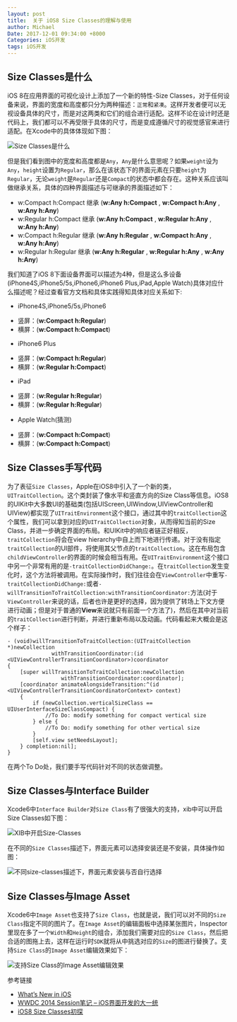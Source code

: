 ```yaml
---
layout: post
title:  关于 iOS8 Size Classes的理解与使用​
author: Michael
Date: 2017-12-01 09:34:00 +8000
Categories: iOS开发
tags: iOS开发
---
```


## Size Classes是什么
iOS 8在应用界面的可视化设计上添加了一个新的特性-Size Classes，对于任何设备来说，界面的宽度和高度都只分为两种描述：`正常`和`紧凑`。这样开发者便可以无视设备具体的尺寸，而是对这两类和它们的组合进行适配。这样不论在设计时还是代码上，我们都可以不再受限于具体的尺寸，而是变成遵循尺寸的视觉感官来进行适配。在Xcode中的具体体现如下图：

![Size Classes是什么](http://img.itc.cn/photo/jDaZQU6AEjc)

但是我们看到图中的宽度和高度都是`Any`，`Any`是什么意思呢？如果`weight`设为`Any`，`height`设置为`Regular`，那么在该状态下的界面元素在只要`height`为`Regular`，无论`weight`是`Regular`还是`Compact`的状态中都会存在。这种关系应该叫做继承关系，具体的四种界面描述与可继承的界面描述如下：

- w:Compact h:Compact 继承 (**w:Any h:Compact** , **w:Compact h:Any** , **w:Any h:Any**)
- w:Regular h:Compact 继承 (**w:Any h:Compact** , **w:Regular h:Any** , **w:Any h:Any**)
- w:Compact h:Regular 继承 (**w:Any h:Regular** , **w:Compact h:Any** , **w:Any h:Any**)
- w:Regular h:Regular 继承 (**w:Any h:Regular** , **w:Regular h:Any** , **w:Any h:Any**)

我们知道了iOS 8下面设备界面可以描述为4种，但是这么多设备(iPhone4S,iPhone5/5s,iPhone6,iPhone6 Plus,iPad,Apple Watch)具体对应什么描述呢？经过查看官方文档和具体实践得知具体对应关系如下:

- iPhone4S,iPhone5/5s,iPhone6
 * 竖屏：(**w:Compact h:Regular**)
 * 横屏：(**w:Compact h:Compact**)
- iPhone6 Plus
 * 竖屏：(**w:Compact h:Regular**)
 * 横屏：(**w:Regular h:Compact**)
- iPad
 * 竖屏：(**w:Regular h:Regular**)
 * 横屏：(**w:Regular h:Regular**)
- Apple Watch(猜测)
 * 竖屏：(**w:Compact h:Compact**)
 * 横屏：(**w:Compact h:Compact**)

## Size Classes手写代码
为了表征`Size Classes`，Apple在iOS8中引入了一个新的类，`UITraitCollection`。这个类封装了像水平和竖直方向的Size Class等信息。iOS8的UIKit中大多数UI的基础类(包括UIScreen,UIWindow,UIViewController和UIView)都实现了`UITraitEnvironment`这个接口，通过其中的`traitCollection`这个属性，我们可以拿到对应的`UITraitCollection`对象，从而得知当前的Size Class，并进一步确定界面的布局。和UIKit中的响应者链正好相反，`traitCollection`将会在view hierarchy中自上而下地进行传递。对于没有指定`traitCollection`的UI部件，将使用其父节点的`traitCollection`。这在布局包含`childViewController`的界面的时候会相当有用。在`UITraitEnvironment`这个接口中另一个非常有用的是`-traitCollectionDidChange:`。在`traitCollection`发生变化时，这个方法将被调用。在实际操作时，我们往往会在`ViewController`中重写`-traitCollectionDidChange:`或者`-willTransitionToTraitCollection:withTransitionCoordinator:`方法(对于`ViewController`来说的话，后者也许是更好的选择，因为提供了转场上下文方便进行动画；但是对于普通的**View**来说就只有前面一个方法了)，然后在其中对当前的`traitCollection`进行判断，并进行重新布局以及动画。代码看起来大概会是这个样子：

```objc
- (void)willTransitionToTraitCollection:(UITraitCollection *)newCollection 
              withTransitionCoordinator:(id <UIViewControllerTransitionCoordinator>)coordinator
{
    [super willTransitionToTraitCollection:newCollection 
                 withTransitionCoordinator:coordinator];
    [coordinator animateAlongsideTransition:^(id <UIViewControllerTransitionCoordinatorContext> context) 
    {
        if (newCollection.verticalSizeClass == UIUserInterfaceSizeClassCompact) {
            //To Do: modify something for compact vertical size
        } else {
            //To Do: modify something for other vertical size
        }
        [self.view setNeedsLayout];
    } completion:nil];
}
```

在两个To Do处，我们要手写代码针对不同的状态做调整。

## Size Classes与Interface Builder
Xcode6中`Interface Builder`对`Size Class`有了很强大的支持，xib中可以开启Size Classes如下图：

![XIB中开启Size-Classes](http://img.itc.cn/photo/jDaZQyG9GF0)

在不同的`Size Classes`描述下，界面元素可以选择安装还是不安装，具体操作如图：

![不同size-classes描述下，界面元素安装与否自行选择](http://img.itc.cn/photo/jDaZQbsciH2)

## Size Classes与Image Asset
Xcode6中`Image Asset`也支持了`Size Class`，也就是说，我们可以对不同的`Size Class`指定不同的图片了。在`Image Asset`的编辑面板中选择某张图片，Inspector里现在多了一个`Width`和`Height`的组合，添加我们需要对应的`Size Class`，然后把合适的图拖上去，这样在运行时`SDK`就将从中挑选对应的`Size`的图进行替换了。支持`Size Class`的`Image Asset`编辑效果如下：

![支持Size Class的Image Asset编辑效果](http://img.itc.cn/photo/jDaZQ4Vv1TP)

参考链接
- [What’s New in iOS](https://developer.apple.com/library/ios/releasenotes/General/WhatsNewIniOS/Articles/iOS8.html)
- [WWDC 2014 Session笔记 – iOS界面开发的大一统](http://onevcat.com/2014/07/ios-ui-unique/)
- [iOS8 Size Classes初探](http://blog.sunnyxx.com/2014/09/09/ios8-size-classes/)



